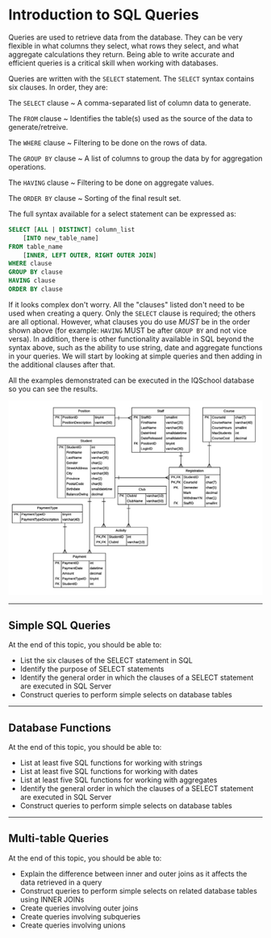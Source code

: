 ﻿# Introduction to SQL Queries

Queries are used to retrieve data from the database. They can be very flexible in what columns they select, what rows they select, and what aggregate calculations they return. Being able to write accurate and efficient queries is a critical skill when working with databases.

Queries are written with the `SELECT` statement. The `SELECT` syntax contains six clauses. In order, they are:

The `SELECT` clause
  ~ A comma-separated list of column data to generate.

The `FROM` clause
  ~ Identifies the table(s) used as the source of the data to generate/retreive.

The `WHERE` clause
  ~ Filtering to be done on the rows of data.

The `GROUP BY` clause
  ~ A list of columns to group the data by for aggregation operations.

The `HAVING` clause
  ~ Filtering to be done on aggregate values.

The `ORDER BY` clause
  ~ Sorting of the final result set.

The full syntax available for a select statement can be expressed as:

```sql
SELECT [ALL | DISTINCT] column_list
    [INTO new_table_name]
FROM table_name
    [INNER, LEFT OUTER, RIGHT OUTER JOIN]
WHERE clause
GROUP BY clause
HAVING clause
ORDER BY clause
```

If it looks complex don't worry. All the "clauses" listed don't need to be used when creating a query. Only the `SELECT` clause is required; the others are all optional. However, what clauses you do use *MUST* be in the order shown above (for example: `HAVING` MUST be after `GROUP BY` and not vice versa). In addition, there is other functionality available in SQL beyond the syntax above, such as the ability to use string, date and aggregate functions in your queries. We will start by looking at simple queries and then adding in the additional clauses after that.

All the examples demonstrated can be executed in the IQSchool database so you can see the results.

![IQSchool ERD](./IQSchool-ERD.png)

----

## Simple SQL Queries

At the end of this topic, you should be able to:

- List the six clauses of the SELECT statement in SQL
- Identify the purpose of SELECT statements
- Identify the general order in which the clauses of a SELECT statement are executed in SQL Server
- Construct queries to perform simple selects on database tables

----

## Database Functions

At the end of this topic, you should be able to:

- List at least five SQL functions for working with strings
- List at least five SQL functions for working with dates
- List at least five SQL functions for working with aggregates
- Identify the general order in which the clauses of a SELECT statement are executed in SQL Server
- Construct queries to perform simple selects on database tables

----

## Multi-table Queries

At the end of this topic, you should be able to:

- Explain the difference between inner and outer joins as it affects the data retrieved in a query
- Construct queries to perform simple selects on related database tables using INNER JOINs
- Create queries involving outer joins
- Create queries involving subqueries
- Create queries involving unions
